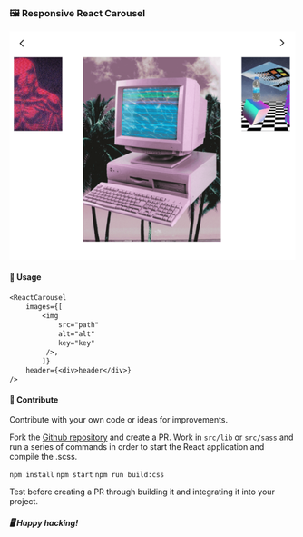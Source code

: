 ### 🖼️ Responsive React Carousel

![react carousel presentation](./assets/presentation.png)

#### 🤖 Usage

```
<ReactCarousel
    images={[
        <img
            src="path"
            alt="alt"
            key="key"
         />,
        ]}
    header={<div>header</div>}
/>
```

#### 🚀 Contribute

Contribute with your own code or ideas for improvements.

Fork the [Github repository](https://github.com/brigittarucz/react-carousel) and create a PR. Work in `src/lib` or `src/sass` and run a series of commands in order to start the React application and compile the .scss.

`npm install`
`npm start`
`npm run build:css`

Test before creating a PR through building it and integrating it into your project.

##### 🖥️ Happy hacking!
